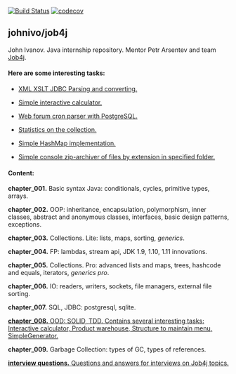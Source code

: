 [![Build Status](https://travis-ci.org/johnivo/job4j.svg?branch=master)](https://travis-ci.org/johnivo/job4j) [![codecov](https://codecov.io/gh/johnivo/job4j/branch/master/graph/badge.svg)](https://codecov.io/gh/johnivo/job4j)
## johnivo/job4j
John Ivanov. Java internship repository. Mentor Petr Arsentev and team [Job4j](https://job4j.ru/ "https://job4j.ru").

#### Here are some interesting tasks:
 
 * [XML XSLT JDBC Parsing and converting.](https://github.com/johnivo/job4j/blob/master/chapter_007/src/main/java/ru/job4j/magnit)
 
 * [Simple interactive calculator.](https://github.com/johnivo/job4j/tree/master/chapter_008/src/main/java/ru/job4j/interactcalc)
 
 * [Web forum cron parser with PostgreSQL.](https://github.com/johnivo/job4j/tree/master/vacancy_parser "Parser sql.ru")
 
 * [Statistics on the collection.](https://github.com/johnivo/job4j/commit/ff8f20cafad7883b7e26f042ebeb00dd1445e638)
 
 * [Simple HashMap implementation.](https://github.com/johnivo/job4j/commit/80f8c1dbac9436cf906f6228a248bde651f41e6c)

 * [Simple console zip-archiver of files by extension in specified folder.](https://github.com/johnivo/job4j/commit/036e12ab4f5285593e7a30fdb4e3ff440155a98e)

 
#### Content:

**chapter_001.** Basic syntax Java: conditionals, cycles, primitive types, arrays.

**chapter_002.** OOP: inheritance, encapsulation, polymorphism, inner classes, abstract and anonymous classes, interfaces, basic design patterns, exceptions.

**chapter_003.** Collections. Lite: lists, maps, sorting, _generics_.

**chapter_004.** FP: lambdas, stream api, JDK 1.9, 1.10, 1.11 innovations.

**chapter_005.** Collections. Pro: advanced lists and maps, trees, hashcode and equals, iterators, _generics pro_.

**chapter_006.** IO: readers, writers, sockets, file managers, external file sorting.

**chapter_007.** SQL, JDBC: postgresql, sqlite.

[**chapter_008.** OOD: SOLID, TDD. Contains several interesting tasks: Interactive calculator, Product warehouse, Structure to maintain menu, SimpleGenerator.](https://github.com/johnivo/job4j/tree/master/chapter_008  "chapter_008")

**chapter_009.** Garbage Collection: types of GC, types of references.

[**interview questions.** Questions and answers for interviews on Job4j topics.](https://github.com/johnivo/job4j/tree/master/interview_questions)
